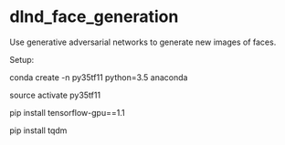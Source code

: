 # dlnd_face_generation
Use generative adversarial networks to generate new images of faces.

Setup:

conda create -n py35tf11 python=3.5 anaconda

source activate py35tf11

pip install tensorflow-gpu==1.1

pip install tqdm
